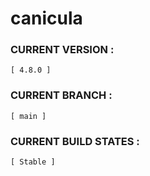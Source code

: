 # canicula

### CURRENT VERSION :     
    [ 4.8.0 ]

### CURRENT BRANCH :
    [ main ]

### CURRENT BUILD STATES : 
    [ Stable ]